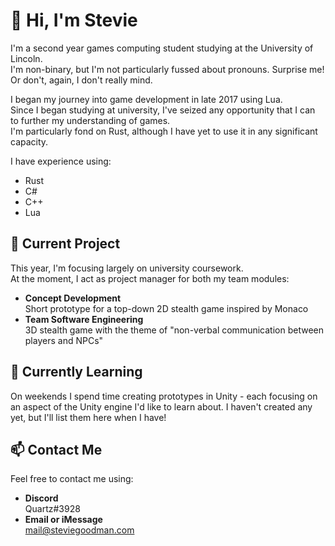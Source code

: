 # 👋 Hi, I'm Stevie
I'm a second year games computing student studying at the University of Lincoln.  
I'm non-binary, but I'm not particularly fussed about pronouns. Surprise me! Or don't, again, I don't really mind.

I began my journey into game development in late 2017 using Lua.  
Since I began studying at university, I've seized any opportunity that I can to further my understanding of games.  
I'm particularly fond on Rust, although I have yet to use it in any significant capacity.

I have experience using:
- Rust
- C#
- C++
- Lua

## 🔭 Current Project
This year, I'm focusing largely on university coursework.  
At the moment, I act as project manager for both my team modules:
- **Concept Development**  
  Short prototype for a top-down 2D stealth game inspired by Monaco
- **Team Software Engineering**  
  3D stealth game with the theme of "non-verbal communication between players and NPCs"

## 🌱 Currently Learning
On weekends I spend time creating prototypes in Unity - each focusing on an aspect of the Unity engine I'd like to learn about.
I haven't created any yet, but I'll list them here when I have!

## 📫 Contact Me
Feel free to contact me using:
- **Discord**  
  Quartz#3928
- **Email or iMessage**  
  mail@steviegoodman.com
